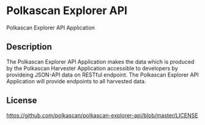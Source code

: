 # Polkascan Explorer API
Polkascan Explorer API Application

## Description
The Polkascan Explorer API Application makes the data which is produced by the Polkascan Harvester Application accessible to developers by provideing JSON-API data on RESTful endpoint. The Polkascan Explorer API Application will provide endpoints to all harvested data.

## License
https://github.com/polkascan/polkascan-explorer-api/blob/master/LICENSE
